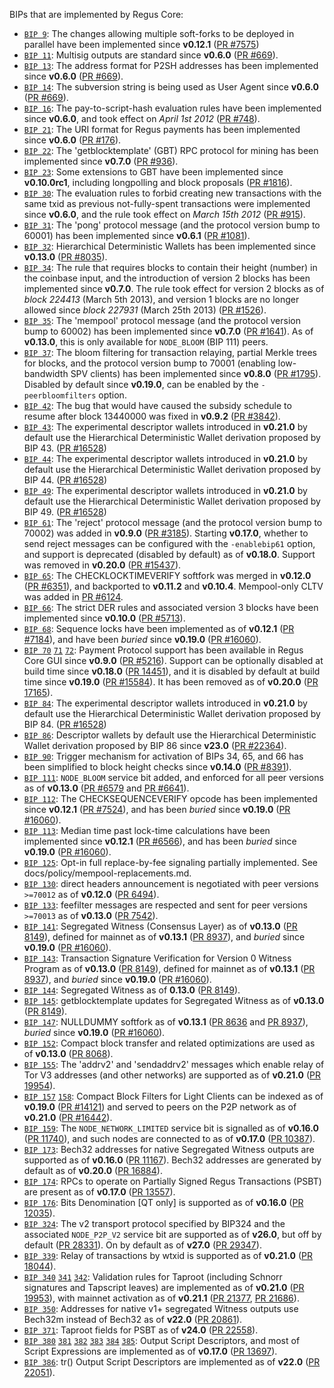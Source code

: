 BIPs that are implemented by Regus Core:

* [`BIP 9`](https://github.com/RegusCrypto/rips/blob/master/rip-0009.mediawiki): The changes allowing multiple soft-forks to be deployed in parallel have been implemented since **v0.12.1**  ([PR #7575](https://github.com/RegusCrypto/Regus/pull/7575))
* [`BIP 11`](https://github.com/RegusCrypto/rips/blob/master/rip-0011.mediawiki): Multisig outputs are standard since **v0.6.0** ([PR #669](https://github.com/RegusCrypto/Regus/pull/669)).
* [`BIP 13`](https://github.com/RegusCrypto/rips/blob/master/rip-0013.mediawiki): The address format for P2SH addresses has been implemented since **v0.6.0** ([PR #669](https://github.com/RegusCrypto/Regus/pull/669)).
* [`BIP 14`](https://github.com/RegusCrypto/rips/blob/master/rip-0014.mediawiki): The subversion string is being used as User Agent since **v0.6.0** ([PR #669](https://github.com/RegusCrypto/Regus/pull/669)).
* [`BIP 16`](https://github.com/RegusCrypto/rips/blob/master/rip-0016.mediawiki): The pay-to-script-hash evaluation rules have been implemented since **v0.6.0**, and took effect on *April 1st 2012* ([PR #748](https://github.com/RegusCrypto/Regus/pull/748)).
* [`BIP 21`](https://github.com/RegusCrypto/rips/blob/master/rip-0021.mediawiki): The URI format for Regus payments has been implemented since **v0.6.0** ([PR #176](https://github.com/RegusCrypto/Regus/pull/176)).
* [`BIP 22`](https://github.com/RegusCrypto/rips/blob/master/rip-0022.mediawiki): The 'getblocktemplate' (GBT) RPC protocol for mining has been implemented since **v0.7.0** ([PR #936](https://github.com/RegusCrypto/Regus/pull/936)).
* [`BIP 23`](https://github.com/RegusCrypto/rips/blob/master/rip-0023.mediawiki): Some extensions to GBT have been implemented since **v0.10.0rc1**, including longpolling and block proposals ([PR #1816](https://github.com/RegusCrypto/Regus/pull/1816)).
* [`BIP 30`](https://github.com/RegusCrypto/rips/blob/master/rip-0030.mediawiki): The evaluation rules to forbid creating new transactions with the same txid as previous not-fully-spent transactions were implemented since **v0.6.0**, and the rule took effect on *March 15th 2012* ([PR #915](https://github.com/RegusCrypto/Regus/pull/915)).
* [`BIP 31`](https://github.com/RegusCrypto/rips/blob/master/rip-0031.mediawiki): The 'pong' protocol message (and the protocol version bump to 60001) has been implemented since **v0.6.1** ([PR #1081](https://github.com/RegusCrypto/Regus/pull/1081)).
* [`BIP 32`](https://github.com/RegusCrypto/rips/blob/master/rip-0032.mediawiki): Hierarchical Deterministic Wallets has been implemented since **v0.13.0** ([PR #8035](https://github.com/RegusCrypto/Regus/pull/8035)).
* [`BIP 34`](https://github.com/RegusCrypto/rips/blob/master/rip-0034.mediawiki): The rule that requires blocks to contain their height (number) in the coinbase input, and the introduction of version 2 blocks has been implemented since **v0.7.0**. The rule took effect for version 2 blocks as of *block 224413* (March 5th 2013), and version 1 blocks are no longer allowed since *block 227931* (March 25th 2013) ([PR #1526](https://github.com/RegusCrypto/Regus/pull/1526)).
* [`BIP 35`](https://github.com/RegusCrypto/rips/blob/master/rip-0035.mediawiki): The 'mempool' protocol message (and the protocol version bump to 60002) has been implemented since **v0.7.0** ([PR #1641](https://github.com/RegusCrypto/Regus/pull/1641)). As of **v0.13.0**, this is only available for `NODE_BLOOM` (BIP 111) peers.
* [`BIP 37`](https://github.com/RegusCrypto/rips/blob/master/rip-0037.mediawiki): The bloom filtering for transaction relaying, partial Merkle trees for blocks, and the protocol version bump to 70001 (enabling low-bandwidth SPV clients) has been implemented since **v0.8.0** ([PR #1795](https://github.com/RegusCrypto/Regus/pull/1795)). Disabled by default since **v0.19.0**, can be enabled by the `-peerbloomfilters` option.
* [`BIP 42`](https://github.com/RegusCrypto/rips/blob/master/rip-0042.mediawiki): The bug that would have caused the subsidy schedule to resume after block 13440000 was fixed in **v0.9.2** ([PR #3842](https://github.com/RegusCrypto/Regus/pull/3842)).
* [`BIP 43`](https://github.com/RegusCrypto/rips/blob/master/rip-0043.mediawiki): The experimental descriptor wallets introduced in **v0.21.0** by default use the Hierarchical Deterministic Wallet derivation proposed by BIP 43. ([PR #16528](https://github.com/RegusCrypto/Regus/pull/16528))
* [`BIP 44`](https://github.com/RegusCrypto/rips/blob/master/rip-0044.mediawiki): The experimental descriptor wallets introduced in **v0.21.0** by default use the Hierarchical Deterministic Wallet derivation proposed by BIP 44. ([PR #16528](https://github.com/RegusCrypto/Regus/pull/16528))
* [`BIP 49`](https://github.com/RegusCrypto/rips/blob/master/rip-0049.mediawiki): The experimental descriptor wallets introduced in **v0.21.0** by default use the Hierarchical Deterministic Wallet derivation proposed by BIP 49. ([PR #16528](https://github.com/RegusCrypto/Regus/pull/16528))
* [`BIP 61`](https://github.com/RegusCrypto/rips/blob/master/rip-0061.mediawiki): The 'reject' protocol message (and the protocol version bump to 70002) was added in **v0.9.0** ([PR #3185](https://github.com/RegusCrypto/Regus/pull/3185)). Starting **v0.17.0**, whether to send reject messages can be configured with the `-enablebip61` option, and support is deprecated (disabled by default) as of **v0.18.0**. Support was removed in **v0.20.0** ([PR #15437](https://github.com/RegusCrypto/Regus/pull/15437)).
* [`BIP 65`](https://github.com/RegusCrypto/rips/blob/master/rip-0065.mediawiki): The CHECKLOCKTIMEVERIFY softfork was merged in **v0.12.0** ([PR #6351](https://github.com/RegusCrypto/Regus/pull/6351)), and backported to **v0.11.2** and **v0.10.4**. Mempool-only CLTV was added in [PR #6124](https://github.com/RegusCrypto/Regus/pull/6124).
* [`BIP 66`](https://github.com/RegusCrypto/rips/blob/master/rip-0066.mediawiki): The strict DER rules and associated version 3 blocks have been implemented since **v0.10.0** ([PR #5713](https://github.com/RegusCrypto/Regus/pull/5713)).
* [`BIP 68`](https://github.com/RegusCrypto/rips/blob/master/rip-0068.mediawiki): Sequence locks have been implemented as of **v0.12.1**  ([PR #7184](https://github.com/RegusCrypto/Regus/pull/7184)), and have been *buried* since **v0.19.0** ([PR #16060](https://github.com/RegusCrypto/Regus/pull/16060)).
* [`BIP 70`](https://github.com/RegusCrypto/rips/blob/master/rip-0070.mediawiki) [`71`](https://github.com/RegusCrypto/rips/blob/master/rip-0071.mediawiki) [`72`](https://github.com/RegusCrypto/rips/blob/master/rip-0072.mediawiki):
  Payment Protocol support has been available in Regus Core GUI since **v0.9.0** ([PR #5216](https://github.com/RegusCrypto/Regus/pull/5216)).
  Support can be optionally disabled at build time since **v0.18.0** ([PR 14451](https://github.com/RegusCrypto/Regus/pull/14451)),
  and it is disabled by default at build time since **v0.19.0** ([PR #15584](https://github.com/RegusCrypto/Regus/pull/15584)).
  It has been removed as of **v0.20.0** ([PR 17165](https://github.com/RegusCrypto/Regus/pull/17165)).
* [`BIP 84`](https://github.com/RegusCrypto/rips/blob/master/rip-0084.mediawiki): The experimental descriptor wallets introduced in **v0.21.0** by default use the Hierarchical Deterministic Wallet derivation proposed by BIP 84. ([PR #16528](https://github.com/RegusCrypto/Regus/pull/16528))
* [`BIP 86`](https://github.com/RegusCrypto/rips/blob/master/rip-0086.mediawiki): Descriptor wallets by default use the Hierarchical Deterministic Wallet derivation proposed by BIP 86 since **v23.0** ([PR #22364](https://github.com/RegusCrypto/Regus/pull/22364)).
* [`BIP 90`](https://github.com/RegusCrypto/rips/blob/master/rip-0090.mediawiki): Trigger mechanism for activation of BIPs 34, 65, and 66 has been simplified to block height checks since **v0.14.0** ([PR #8391](https://github.com/RegusCrypto/Regus/pull/8391)).
* [`BIP 111`](https://github.com/RegusCrypto/rips/blob/master/rip-0111.mediawiki): `NODE_BLOOM` service bit added, and enforced for all peer versions as of **v0.13.0** ([PR #6579](https://github.com/RegusCrypto/Regus/pull/6579) and [PR #6641](https://github.com/RegusCrypto/Regus/pull/6641)).
* [`BIP 112`](https://github.com/RegusCrypto/rips/blob/master/rip-0112.mediawiki): The CHECKSEQUENCEVERIFY opcode has been implemented since **v0.12.1** ([PR #7524](https://github.com/RegusCrypto/Regus/pull/7524)), and has been *buried* since **v0.19.0** ([PR #16060](https://github.com/RegusCrypto/Regus/pull/16060)).
* [`BIP 113`](https://github.com/RegusCrypto/rips/blob/master/rip-0113.mediawiki): Median time past lock-time calculations have been implemented since **v0.12.1** ([PR #6566](https://github.com/RegusCrypto/Regus/pull/6566)), and has been *buried* since **v0.19.0** ([PR #16060](https://github.com/RegusCrypto/Regus/pull/16060)).
* [`BIP 125`](https://github.com/RegusCrypto/rips/blob/master/rip-0125.mediawiki): Opt-in full replace-by-fee signaling partially implemented. See docs/policy/mempool-replacements.md.
* [`BIP 130`](https://github.com/RegusCrypto/rips/blob/master/rip-0130.mediawiki): direct headers announcement is negotiated with peer versions `>=70012` as of **v0.12.0** ([PR 6494](https://github.com/RegusCrypto/Regus/pull/6494)).
* [`BIP 133`](https://github.com/RegusCrypto/rips/blob/master/rip-0133.mediawiki): feefilter messages are respected and sent for peer versions `>=70013` as of **v0.13.0** ([PR 7542](https://github.com/RegusCrypto/Regus/pull/7542)).
* [`BIP 141`](https://github.com/RegusCrypto/rips/blob/master/rip-0141.mediawiki): Segregated Witness (Consensus Layer) as of **v0.13.0** ([PR 8149](https://github.com/RegusCrypto/Regus/pull/8149)), defined for mainnet as of **v0.13.1** ([PR 8937](https://github.com/RegusCrypto/Regus/pull/8937)), and *buried* since **v0.19.0** ([PR #16060](https://github.com/RegusCrypto/Regus/pull/16060)).
* [`BIP 143`](https://github.com/RegusCrypto/rips/blob/master/rip-0143.mediawiki): Transaction Signature Verification for Version 0 Witness Program as of **v0.13.0** ([PR 8149](https://github.com/RegusCrypto/Regus/pull/8149)), defined for mainnet as of **v0.13.1** ([PR 8937](https://github.com/RegusCrypto/Regus/pull/8937)), and *buried* since **v0.19.0** ([PR #16060](https://github.com/RegusCrypto/Regus/pull/16060)).
* [`BIP 144`](https://github.com/RegusCrypto/rips/blob/master/rip-0144.mediawiki): Segregated Witness as of **0.13.0** ([PR 8149](https://github.com/RegusCrypto/Regus/pull/8149)).
* [`BIP 145`](https://github.com/RegusCrypto/rips/blob/master/rip-0145.mediawiki): getblocktemplate updates for Segregated Witness as of **v0.13.0** ([PR 8149](https://github.com/RegusCrypto/Regus/pull/8149)).
* [`BIP 147`](https://github.com/RegusCrypto/rips/blob/master/rip-0147.mediawiki): NULLDUMMY softfork as of **v0.13.1** ([PR 8636](https://github.com/RegusCrypto/Regus/pull/8636) and [PR 8937](https://github.com/RegusCrypto/Regus/pull/8937)), *buried* since **v0.19.0** ([PR #16060](https://github.com/RegusCrypto/Regus/pull/16060)).
* [`BIP 152`](https://github.com/RegusCrypto/rips/blob/master/rip-0152.mediawiki): Compact block transfer and related optimizations are used as of **v0.13.0** ([PR 8068](https://github.com/RegusCrypto/Regus/pull/8068)).
* [`BIP 155`](https://github.com/RegusCrypto/rips/blob/master/rip-0155.mediawiki): The 'addrv2' and 'sendaddrv2' messages which enable relay of Tor V3 addresses (and other networks) are supported as of **v0.21.0** ([PR 19954](https://github.com/RegusCrypto/Regus/pull/19954)).
* [`BIP 157`](https://github.com/RegusCrypto/rips/blob/master/rip-0157.mediawiki)
  [`158`](https://github.com/RegusCrypto/rips/blob/master/rip-0158.mediawiki): Compact Block Filters for Light Clients can be indexed as of **v0.19.0** ([PR #14121](https://github.com/RegusCrypto/Regus/pull/14121)) and served to peers on the P2P network as of **v0.21.0** ([PR #16442](https://github.com/RegusCrypto/Regus/pull/16442)).
* [`BIP 159`](https://github.com/RegusCrypto/rips/blob/master/rip-0159.mediawiki): The `NODE_NETWORK_LIMITED` service bit is signalled as of **v0.16.0** ([PR 11740](https://github.com/RegusCrypto/Regus/pull/11740)), and such nodes are connected to as of **v0.17.0** ([PR 10387](https://github.com/RegusCrypto/Regus/pull/10387)).
* [`BIP 173`](https://github.com/RegusCrypto/rips/blob/master/rip-0173.mediawiki): Bech32 addresses for native Segregated Witness outputs are supported as of **v0.16.0** ([PR 11167](https://github.com/RegusCrypto/Regus/pull/11167)). Bech32 addresses are generated by default as of **v0.20.0** ([PR 16884](https://github.com/RegusCrypto/Regus/pull/16884)).
* [`BIP 174`](https://github.com/RegusCrypto/rips/blob/master/rip-0174.mediawiki): RPCs to operate on Partially Signed Regus Transactions (PSBT) are present as of **v0.17.0** ([PR 13557](https://github.com/RegusCrypto/Regus/pull/13557)).
* [`BIP 176`](https://github.com/RegusCrypto/rips/blob/master/rip-0176.mediawiki): Bits Denomination [QT only] is supported as of **v0.16.0** ([PR 12035](https://github.com/RegusCrypto/Regus/pull/12035)).
* [`BIP 324`](https://github.com/RegusCrypto/rips/blob/master/rip-0324.mediawiki): The v2 transport protocol specified by BIP324 and the associated `NODE_P2P_V2` service bit are supported as of **v26.0**, but off by default ([PR 28331](https://github.com/RegusCrypto/Regus/pull/28331)). On by default as of **v27.0** ([PR 29347](https://github.com/RegusCrypto/Regus/pull/29347)).
* [`BIP 339`](https://github.com/RegusCrypto/rips/blob/master/rip-0339.mediawiki): Relay of transactions by wtxid is supported as of **v0.21.0** ([PR 18044](https://github.com/RegusCrypto/Regus/pull/18044)).
* [`BIP 340`](https://github.com/RegusCrypto/rips/blob/master/rip-0340.mediawiki)
  [`341`](https://github.com/RegusCrypto/rips/blob/master/rip-0341.mediawiki)
  [`342`](https://github.com/RegusCrypto/rips/blob/master/rip-0342.mediawiki):
  Validation rules for Taproot (including Schnorr signatures and Tapscript
  leaves) are implemented as of **v0.21.0** ([PR 19953](https://github.com/RegusCrypto/Regus/pull/19953)),
  with mainnet activation as of **v0.21.1** ([PR 21377](https://github.com/RegusCrypto/Regus/pull/21377),
  [PR 21686](https://github.com/RegusCrypto/Regus/pull/21686)).
* [`BIP 350`](https://github.com/RegusCrypto/rips/blob/master/rip-0350.mediawiki): Addresses for native v1+ segregated Witness outputs use Bech32m instead of Bech32 as of **v22.0** ([PR 20861](https://github.com/RegusCrypto/Regus/pull/20861)).
* [`BIP 371`](https://github.com/RegusCrypto/rips/blob/master/rip-0371.mediawiki): Taproot fields for PSBT as of **v24.0** ([PR 22558](https://github.com/RegusCrypto/Regus/pull/22558)).
* [`BIP 380`](https://github.com/RegusCrypto/rips/blob/master/rip-0380.mediawiki)
  [`381`](https://github.com/RegusCrypto/rips/blob/master/rip-0381.mediawiki)
  [`382`](https://github.com/RegusCrypto/rips/blob/master/rip-0382.mediawiki)
  [`383`](https://github.com/RegusCrypto/rips/blob/master/rip-0383.mediawiki)
  [`384`](https://github.com/RegusCrypto/rips/blob/master/rip-0384.mediawiki)
  [`385`](https://github.com/RegusCrypto/rips/blob/master/rip-0385.mediawiki):
  Output Script Descriptors, and most of Script Expressions are implemented as of **v0.17.0** ([PR 13697](https://github.com/RegusCrypto/Regus/pull/13697)).
* [`BIP 386`](https://github.com/RegusCrypto/rips/blob/master/rip-0386.mediawiki): tr() Output Script Descriptors are implemented as of **v22.0** ([PR 22051](https://github.com/RegusCrypto/Regus/pull/22051)).
